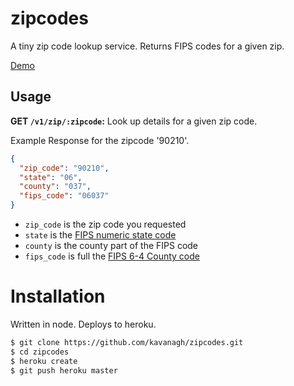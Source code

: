 zipcodes
========

A tiny zip code lookup service. Returns FIPS codes for a given zip.

[Demo](http://zipcodelookup.herokuapp.com/v1/zip/90210)

## Usage

**GET `/v1/zip/:zipcode`:** Look up details for a given zip code.

Example Response for the zipcode '90210'.

```json
{
  "zip_code": "90210",
  "state": "06",
  "county": "037",
  "fips_code": "06037"
}
```

* `zip_code` is the zip code you requested
* `state` is the [FIPS numeric state code](http://en.wikipedia.org/wiki/Federal_Information_Processing_Standard_state_code)
* `county` is the county part of the FIPS code 
* `fips_code` is full the [FIPS 6-4 County code](http://en.wikipedia.org/wiki/FIPS_county_code)

# Installation

Written in node. Deploys to heroku.

```bash
$ git clone https://github.com/kavanagh/zipcodes.git
$ cd zipcodes
$ heroku create
$ git push heroku master
```
